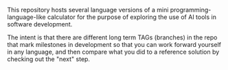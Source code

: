 This repository hosts several language versions of a mini programming-language-like calculator
for the purpose of exploring the use of AI tools in software development.

The intent is that there are different long term TAGs (branches) in the repo
that mark milestones in development so that you can work forward yourself in any language, and
then compare what you did to a reference solution by checking out the "next" step.